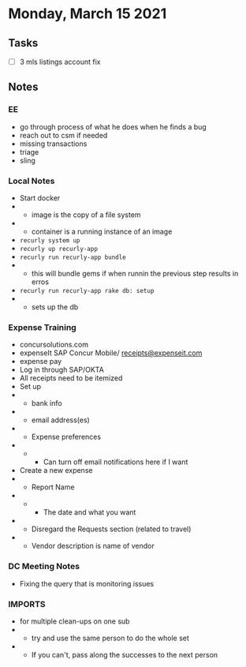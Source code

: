# Monday, March 15 2021

## Tasks
- [ ] 3 mls listings account fix

## Notes
### EE
* go through process of what he does when he finds a bug
* reach out to csm if needed
* missing transactions
* triage
* sling

### Local Notes
* Start docker
* * image is the copy of a file system
* * container is a running instance of an image
* `recurly system up`
* `recurly up recurly-app`
* `recurly run recurly-app bundle`
* * this will bundle gems if when runnin the previous step results in erros
* `recurly run recurly-app rake db: setup`
* * sets up the db

### Expense Training
* concursolutions.com
* expenseIt SAP Concur Mobile/ receipts@expenseit.com
* expense pay
* Log in through SAP/OKTA
* All receipts need to be itemized
* Set up
* * bank info
* * email address(es)
* * Expense preferences
* * * Can turn off email notifications here if I want
* Create a new expense
* * Report Name
* * * The date and what you want
* * Disregard the Requests section (related to travel)
* * Vendor description is name of vendor

### DC Meeting Notes
* Fixing the query that is monitoring issues

### IMPORTS
* for multiple clean-ups on one sub
* * try and use the same person to do the whole set
* * If you can't, pass along the successes to the next person